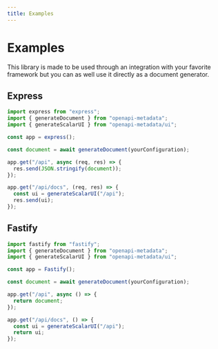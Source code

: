 ```yaml
---
title: Examples
---
```


# Examples

This library is made to be used through an integration with your favorite framework but you can as well use it directly as a document generator.

## Express

```ts
import express from "express";
import { generateDocument } from "openapi-metadata";
import { generateScalarUI } from "openapi-metadata/ui";

const app = express();

const document = await generateDocument(yourConfiguration);

app.get("/api", async (req, res) => {
  res.send(JSON.stringify(document));
});

app.get("/api/docs", (req, res) => {
  const ui = generateScalarUI("/api");
  res.send(ui);
});
```

## Fastify

```ts
import fastify from "fastify";
import { generateDocument } from "openapi-metadata";
import { generateScalarUI } from "openapi-metadata/ui";

const app = Fastify();

const document = await generateDocument(yourConfiguration);

app.get("/api", async () => {
  return document;
});

app.get("/api/docs", () => {
  const ui = generateScalarUI("/api");
  return ui;
});
```
